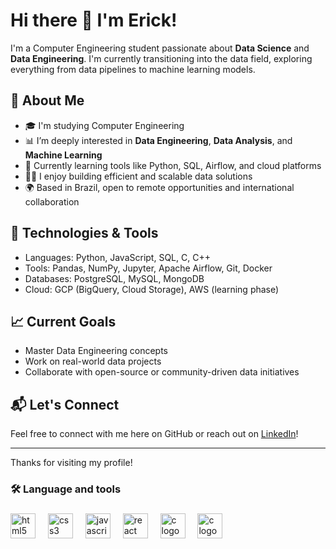 # Hi there 👋 I'm Erick!

I'm a Computer Engineering student passionate about **Data Science** and **Data Engineering**. I'm currently transitioning into the data field, exploring everything from data pipelines to machine learning models.

## 🚀 About Me
- 🎓 I'm studying Computer Engineering
- 📊 I’m deeply interested in **Data Engineering**, **Data Analysis**, and **Machine Learning**
- 🧠 Currently learning tools like Python, SQL, Airflow, and cloud platforms
- 👨‍💻 I enjoy building efficient and scalable data solutions
- 🌍 Based in Brazil, open to remote opportunities and international collaboration

## 🔧 Technologies & Tools
- Languages: Python, JavaScript, SQL, C, C++
- Tools: Pandas, NumPy, Jupyter, Apache Airflow, Git, Docker
- Databases: PostgreSQL, MySQL, MongoDB
- Cloud: GCP (BigQuery, Cloud Storage), AWS (learning phase)

## 📈 Current Goals
- Master Data Engineering concepts
- Work on real-world data projects
- Collaborate with open-source or community-driven data initiatives

## 📬 Let's Connect
Feel free to connect with me here on GitHub or reach out on [LinkedIn](https://www.linkedin.com/in/erick-mendes-rocha-583a3b25a/)!

---

Thanks for visiting my profile!

###

###

<h3 align="left">🛠 Language and tools</h3>

###

<div align="left">
  <img src="https://cdn.jsdelivr.net/gh/devicons/devicon/icons/html5/html5-original.svg" height="40" alt="html5 logo"  />
  <img width="12" />
  <img src="https://cdn.jsdelivr.net/gh/devicons/devicon/icons/css3/css3-original.svg" height="40" alt="css3 logo"  />
  <img width="12" />
  <img src="https://cdn.jsdelivr.net/gh/devicons/devicon/icons/javascript/javascript-original.svg" height="40" alt="javascript logo"  />
  <img width="12" />
  <img src="https://cdn.jsdelivr.net/gh/devicons/devicon/icons/react/react-original.svg" height="40" alt="react logo"  />
  <img width="12" />
  <img src="https://cdn.jsdelivr.net/gh/devicons/devicon/icons/c/c-original.svg" height="40" alt="c logo"  />
  <img width="12" />
  <img src="https://cdn.jsdelivr.net/gh/devicons/devicon/icons/python/python-original.svg" height="40" alt="c logo"  />
</div>

###
